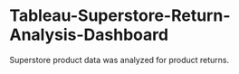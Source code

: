# Tableau-Superstore-Return-Analysis-Dashboard
Superstore product data was analyzed for product returns.

